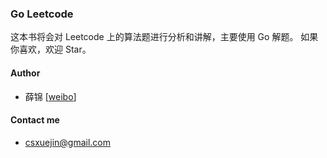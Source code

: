 ### Go Leetcode

这本书将会对 Leetcode 上的算法题进行分析和讲解，主要使用 Go 解题。
如果你喜欢，欢迎 Star。

#### Author

* 薛锦   [[weibo](https://weibo.com/realxuejin)]

#### Contact me

* csxuejin@gmail.com
  